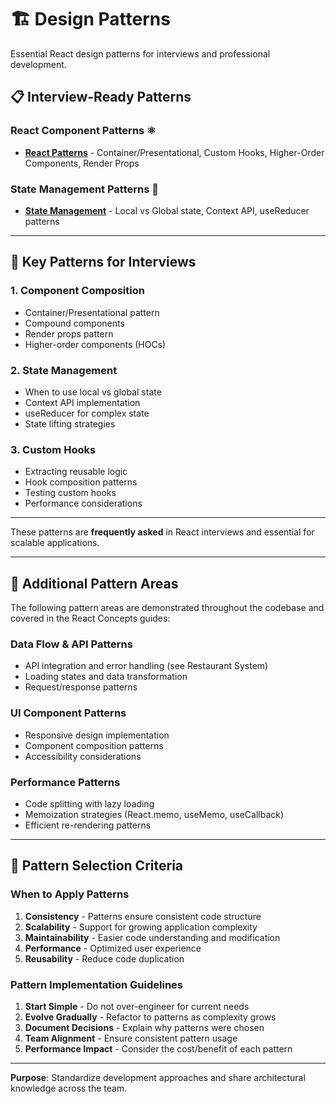 # 🏗️ Design Patterns

Essential React design patterns for interviews and professional development.

## 📋 Interview-Ready Patterns

### **React Component Patterns** ⚛️

- **[React Patterns](./react-patterns.md)** - Container/Presentational, Custom Hooks, Higher-Order Components, Render Props

### **State Management Patterns** 🔄

- **[State Management](./state-management-patterns.md)** - Local vs Global state, Context API, useReducer patterns

---

## 🎯 Key Patterns for Interviews

### **1. Component Composition**

- Container/Presentational pattern
- Compound components
- Render props pattern
- Higher-order components (HOCs)

### **2. State Management**

- When to use local vs global state
- Context API implementation
- useReducer for complex state
- State lifting strategies

### **3. Custom Hooks**

- Extracting reusable logic
- Hook composition patterns
- Testing custom hooks
- Performance considerations

---

These patterns are **frequently asked** in React interviews and essential for scalable applications.

---

## 🚀 Additional Pattern Areas

The following pattern areas are demonstrated throughout the codebase and covered in the React Concepts guides:

### Data Flow & API Patterns

- API integration and error handling (see Restaurant System)
- Loading states and data transformation
- Request/response patterns

### UI Component Patterns

- Responsive design implementation
- Component composition patterns
- Accessibility considerations

### Performance Patterns

- Code splitting with lazy loading
- Memoization strategies (React.memo, useMemo, useCallback)
- Efficient re-rendering patterns

---

## 🎯 Pattern Selection Criteria

### When to Apply Patterns

1. **Consistency** - Patterns ensure consistent code structure
2. **Scalability** - Support for growing application complexity
3. **Maintainability** - Easier code understanding and modification
4. **Performance** - Optimized user experience
5. **Reusability** - Reduce code duplication

### Pattern Implementation Guidelines

1. **Start Simple** - Do not over-engineer for current needs
2. **Evolve Gradually** - Refactor to patterns as complexity grows
3. **Document Decisions** - Explain why patterns were chosen
4. **Team Alignment** - Ensure consistent pattern usage
5. **Performance Impact** - Consider the cost/benefit of each pattern

---

**Purpose**: Standardize development approaches and share architectural knowledge across the team.
